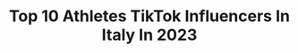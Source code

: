 ---
title: Top 10 Athletes TikTok Influencers In Italy In 2023
description: >-
  Find top athletes TikTok influencers in Italy in 2023. Most popular hashtags: #foryou #fyp #perte #viral.
platform: TikTok
hits: 20
text_top: Discover the most popular TikTok profiles on inBeat.
text_bottom: Our platform has 20 TikTok influencers like this in Italy for you to collaborate.
profiles:
  - username: "brian_power01"
    fullname: >-
      Niccolò Bellini
    bio: >-
      Pro Breakdancer and Tricker Athlete 👉 My IG @brian_power01 🇮🇹 Firenze, Italy
    location: "Italy"
    followers: 16300
    engagement: 1179
    commentsToLikes: 0.064002
    id: ckbqhm8od2wmp0j233804foms
    verified: false
    hashtags: "#me, #omg, #foru, #tiktok"
  - username: "marko_noct"
    fullname: >-
      Marko Noctis
    bio: >-
      Stuntman 🎬 - Spiderman🕸 Parkour & Freerunning Pro Athlete IG: marko_noct
    location: "Italy"
    followers: 37200
    engagement: 1363
    commentsToLikes: 0.030792
    id: ck8se1ilhhv2v0j78gafytg1m
    verified: false
    hashtags: "#parkour, #marvelcosplay, #foryoupage, #fyp"
  - username: "andrea_maranelli"
    fullname: >-
      Andrea Maranelli
    bio: >-
      Professional MTB athlete from 🇮🇹 My new video, “Always Late”, is now out! ⬇️
    location: "Italy"
    followers: 24100
    engagement: 2093
    commentsToLikes: 0.008966
    id: ckauon89ztp0k0j23qml9qj24
    verified: false
    hashtags: "#fun, #bike, #mtb, #enduro"
  - username: "matteo.paolini.88"
    fullname: >-
      Matteo Paolini
    bio: >-
      MY INSTAGRAM⬆️ 🇮🇹ITALIAN ATHLETE🇮🇹 Use code MATTEO25 @bangenergy
    location: "Italy"
    followers: 1100000
    engagement: 904
    commentsToLikes: 0.008119
    id: ckc30kog0r9g60j23d6ll9w6n
    verified: false
    hashtags: "#foryou, #fyp, #calisthenics, #bangenergy"
  - username: "isma__sw"
    fullname: >-
      Isma🔥
    bio: >-
      Street workout&Calisthenics athlete🔥 Dynamic&Static🔥 Treviso 186×80 🔜25k
    location: "Italy"
    followers: 21800
    engagement: 761
    commentsToLikes: 0.052977
    id: ckbffdbnfa0940j234d85mml2
    verified: false
    hashtags: "#passion, #lifestyle, #swing360freestyle, #motivation"
  - username: "federicocorvi"
    fullname: >-
      Federico
    bio: >-
      PRO FREERIDE ATHLETE SPORT // FITNESS // TRAVEL Instagram: @federicocorvi 🙏🏻
    location: "Italy"
    followers: 16500
    engagement: 590
    commentsToLikes: 0.019139
    id: ck9dx2ho7rjgu0j78qcy5v7p4
    verified: false
    hashtags: "#notviral, #ski, #skifreeride, #notforyou"
  - username: "ibradiakite"
    fullname: >-
      Ibra Diakite 🍫
    bio: >-
      Athlète street workout calisthenics 🦍 Insta @ibradiakite🍫
    location: "Italy"
    followers: 20200
    engagement: 675
    commentsToLikes: 0.027559
    id: ckdbugcm3d6vl0j23vo5nsbco
    verified: false
    hashtags: "#perte, #perfect, #challange, #italia"
  - username: "italiateam"
    fullname: >-
      italiateam
    bio: >-
      Be inspired by the #ItaliaTeam athletes!
    location: "Italy"
    followers: 275500
    engagement: 1014
    commentsToLikes: 0.007006
    id: ck976u5rp15gw0j788icisrsv
    verified: true
    hashtags: "#training, #cortina2021, #italiateam, #ilmiosport"
  - username: "erikbarsi_sw"
    fullname: >-
      erikbarsi_sw
    bio: >-
      #barsimode 🤟🏼 Pro-Athlete/Content creator PROFILO INSTAGRAM👇🏼🔥
    location: "Italy"
    followers: 200300
    engagement: 938
    commentsToLikes: 0.009788
    id: cka0wxn3z4slg0i780cwypdkd
    verified: false
    hashtags: "#perte, #calisthenics, #barsimode, #foryou"
  - username: "jacopo_rocky_sw"
    fullname: >-
      Rocky_SW
    bio: >-
      Calisthenics athlete 🏆 18 y/o BARBROTHERS 🇮🇹
    location: "Italy"
    followers: 2698
    engagement: 488
    commentsToLikes: 0.012563
    id: ckac6stneecrx0i78zqwl6on6
    verified: false
    hashtags: "#barbrothers, #muscleup, #foryou, #tiktok"
---
